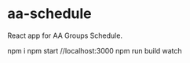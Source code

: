 # aa-schedule

React app for AA Groups Schedule.

npm i
npm start //localhost:3000
npm run build
watch
